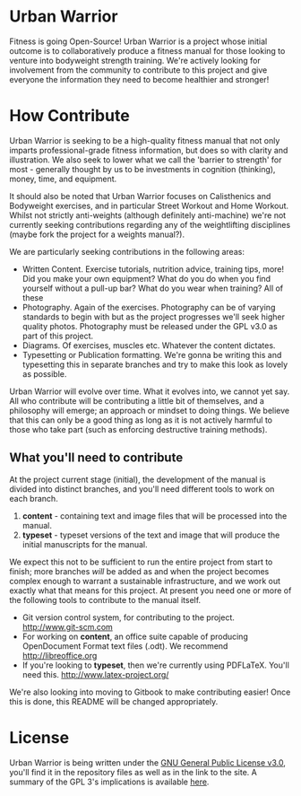 # Urban Warrior
Fitness is going Open-Source! Urban Warrior is a project whose initial outcome is to collaboratively produce a fitness manual for those looking to venture into bodyweight strength training. We're actively looking for involvement from the community to contribute to this project and give everyone the information they need to become healthier and stronger!

# How Contribute
Urban Warrior is seeking to be a high-quality fitness manual that not only imparts professional-grade fitness information, but does so with clarity and illustration. We also seek to lower what we call the 'barrier to strength' for most - generally thought by us to be investments in cognition (thinking), money, time, and equipment.

It should also be noted that Urban Warrior focuses on Calisthenics and Bodyweight exercises, and in particular Street Workout and Home Workout. Whilst not strictly anti-weights (although definitely anti-machine) we're not currently seeking contributions regarding any of the weightlifting disciplines (maybe fork the project for a weights manual?).

We are particularly seeking contributions in the following areas:

 - Written Content. Exercise tutorials, nutrition advice, training tips, more! Did you make your own equipment? What do you do when you find yourself without a pull-up bar? What do you wear when training? All of these
 - Photography. Again of the exercises. Photography can be of varying standards to begin with but as the project progresses we'll seek higher quality photos. Photography must be released under the GPL v3.0 as part of this project.
 - Diagrams. Of exercises, muscles etc. Whatever the content dictates.
 - Typesetting or Publication formatting. We're gonna be writing this and typesetting this in separate branches and try to make this look as lovely as possible.

Urban Warrior will evolve over time. What it evolves into, we cannot yet say. All who contribute will be contributing a little bit of themselves, and a philosophy will emerge; an approach or mindset to doing things. We believe that this can only be a good thing as long as it is not actively harmful to those who take part (such as enforcing destructive training methods).

## What you'll need to contribute
At the project current stage (initial), the development of the manual is divided into distinct branches, and you'll need different tools to work on each branch.
1. **content** - containing text and image files that will be processed into the manual.
2. **typeset** - typeset versions of the text and image that will produce the initial manuscripts for the manual.

We expect this not to be sufficient to run the entire project from start to finish; more branches *will* be added as and when the project becomes complex enough to warrant a sustainable infrastructure, and we work out exactly what that means for this project. At present you need one or more of the following tools to contribute to the manual itself.
 - Git version control system, for contributing to the project. http://www.git-scm.com
 - For working on **content**, an office suite capable of producing OpenDocument Format text files (.odt). We recommend http://libreoffice.org
 - If you're looking to **typeset**, then we're currently using PDFLaTeX. You'll need this. http://www.latex-project.org/

 We're also looking into moving to Gitbook to make contributing easier! Once this is done, this README will be changed appropriately.

# License
Urban Warrior is being written under the [GNU General Public License v3.0](https://www.gnu.org/copyleft/gpl.html), you'll find it in the repository files as well as in the link to the site. A summary of the GPL 3's implications is available [here](https://tldrlegal.com/license/gnu-general-public-license-v3-%28gpl-3%29#summary).
